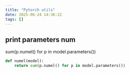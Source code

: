 ```yaml
---
title: "Pytorch utils"
date: 2025-06-24 14:36:22
tags: []
---
```


## print parameters num

sum(p.numel() for p in model.parameters())

```python
def numel(model):
    return sum(p.numel() for p in model.parameters())
```

